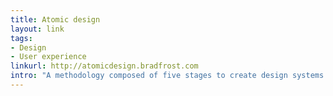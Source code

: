 ```yaml
---
title: Atomic design
layout: link
tags:
- Design
- User experience
linkurl: http://atomicdesign.bradfrost.com
intro: "A methodology composed of five stages to create design systems in a deliberate and hierarchical manner."
---
```

